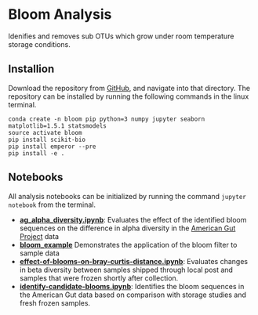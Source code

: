 # Bloom Analysis

Idenifies and removes sub OTUs which grow under room temperature storage conditions.

## Installion

Download the repository from [GitHub](https://github.com/knightlab-analyses/bloom-analyses), and navigate into that directory. The repository can be installed by running the following commands in the linux terminal.

```
conda create -n bloom pip python=3 numpy jupyter seaborn matplotlib=1.5.1 statsmodels
source activate bloom
pip install scikit-bio
pip install emperor --pre
pip install -e .
```
## Notebooks
All analysis notebooks can be initialized by running the command `jupyter notebook` from the terminal.

* [**ag\_alpha\_diversity.ipynb**](ipynb/ag_alpha_diversity.ipynb): Evaluates the effect of the identified bloom sequences on the difference in alpha diversity in the [American Gut Project](http://americangut.org/) data
* [**bloom\_example**](ipynb/bloom_example.ipynb) Demonstrates the application of the bloom filter to sample data
* [**effect-of-blooms-on-bray-curtis-distance.ipynb**](ipynb/effect-of-blooms-on-bray-curtis-distance.ipynb): Evaluates changes in beta diversity between samples shipped through local post and samples that were frozen shortly after collection.
* [**identify-candidate-blooms.ipynb**](ipynb/identify-candidate-blooms.ipynb): Identifies the bloom sequences in the American Gut data based on comparison with storage studies and fresh frozen samples.